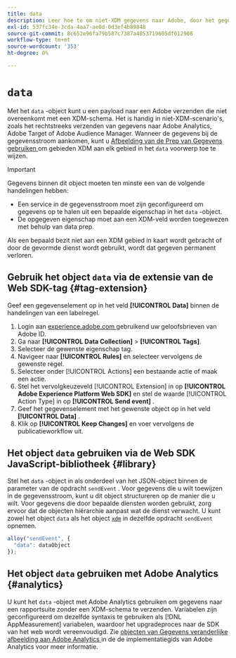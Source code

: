 ```yaml
---
title: data
description: Leer hoe te om niet-XDM gegevens naar Adobe, door het gegevensvoorwerp te verzenden.
exl-id: 537fc34e-3cda-4aa7-ae0d-0d3ef4b89848
source-git-commit: 8c652e96fa79b587c7387a4053719605df012908
workflow-type: tm+mt
source-wordcount: '353'
ht-degree: 0%

---
```



# `data`

Met het `data` -object kunt u een payload naar een Adobe verzenden die niet overeenkomt met een XDM-schema. Het is handig in niet-XDM-scenario&#39;s, zoals het rechtstreeks verzenden van gegevens naar Adobe Analytics, Adobe Target of Adobe Audience Manager. Wanneer de gegevens bij de gegevensstroom aankomen, kunt u [ Afbeelding van de Prep van Gegevens gebruiken ](/help/data-prep/ui/mapping.md) om gebieden XDM aan elk gebied in het `data` voorwerp toe te wijzen.

>[!IMPORTANT]
>
>Gegevens binnen dit object moeten ten minste een van de volgende handelingen hebben:
>
>* Een service in de gegevensstroom moet zijn geconfigureerd om gegevens op te halen uit een bepaalde eigenschap in het `data` -object.
>* De opgegeven eigenschap moet aan een XDM-veld worden toegewezen met behulp van data prep.
>
>Als een bepaald bezit niet aan een XDM gebied in kaart wordt gebracht of door de gevormde dienst wordt gebruikt, wordt dat gegeven permanent verloren.

## Gebruik het object `data` via de extensie van de Web SDK-tag {#tag-extension}

Geef een gegevenselement op in het veld **[!UICONTROL Data]** binnen de handelingen van een labelregel.

1. Login aan [ experience.adobe.com ](https://experience.adobe.com) gebruikend uw geloofsbrieven van Adobe ID.
1. Ga naar **[!UICONTROL Data Collection]** > **[!UICONTROL Tags]**.
1. Selecteer de gewenste eigenschap tag.
1. Navigeer naar **[!UICONTROL Rules]** en selecteer vervolgens de gewenste regel.
1. Selecteer onder [!UICONTROL Actions] een bestaande actie of maak een actie.
1. Stel het vervolgkeuzeveld [!UICONTROL Extension] in op **[!UICONTROL Adobe Experience Platform Web SDK]** en stel de waarde [!UICONTROL Action Type] in op **[!UICONTROL Send event]** .
1. Geef het gegevenselement met het gewenste object op in het veld **[!UICONTROL Data]** .
1. Klik op **[!UICONTROL Keep Changes]** en voer vervolgens de publicatieworkflow uit.

## Het object `data` gebruiken via de Web SDK JavaScript-bibliotheek {#library}

Stel het `data` -object in als onderdeel van het JSON-object binnen de parameter van de opdracht `sendEvent` . Voor gegevens die u wilt toewijzen in de gegevensstroom, kunt u dit object structureren op de manier die u wilt. Voor gegevens die door bepaalde diensten worden gebruikt, zorg ervoor dat de objecten hiërarchie aanpast wat de dienst verwacht. U kunt zowel het object `data` als het object [`xdm`](xdm.md) in dezelfde opdracht `sendEvent` opnemen.

```javascript
alloy("sendEvent", {
  "data": dataObject
});
```

## Het object `data` gebruiken met Adobe Analytics {#analytics}

U kunt het `data` -object met Adobe Analytics gebruiken om gegevens naar een rapportsuite zonder een XDM-schema te verzenden. Variabelen zijn geconfigureerd om dezelfde syntaxis te gebruiken als [!DNL AppMeasurement] variabelen, waardoor het upgradeproces naar de SDK van het web wordt vereenvoudigd. Zie [ objecten van Gegevens veranderlijke afbeelding aan Adobe Analytics ](https://experienceleague.adobe.com/en/docs/analytics/implementation/aep-edge/data-var-mapping) in de de implementatiegids van Adobe Analytics voor meer informatie.
